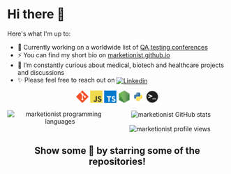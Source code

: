 # Hi there 👋

Here's what I'm up to:

- 🔭 Currently working on a worldwide list of [QA testing conferences](https://github.com/Marketionist/qa-testing-conferences)
- ⚡ You can find my short bio on [marketionist.github.io](https://marketionist.github.io/)
- 🦾 I’m constantly curious about medical, biotech and healthcare projects and discussions
- ✨ Please feel free to reach out on <a href="https://www.linkedin.com/in/dshpakovskyi/" target="_blank"><img align="center" src="https://cdn.jsdelivr.net/npm/simple-icons@3.0.1/icons/linkedin.svg" alt="Linkedin" title="Linkedin" width="20" height="20"></a>
<!-- - 💬 Ask me about ...
- 🤔 I’m looking for help with ...
- 📫 How to reach me: ...
- ✨ ... -->

<p align="center">
    <img src="https://raw.githubusercontent.com/devicons/devicon/master/icons/git/git-original.svg" alt="Git" title="Git" width="28" height="28">
    <img src="https://raw.githubusercontent.com/github/explore/80688e429a7d4ef2fca1e82350fe8e3517d3494d/topics/javascript/javascript.png" alt="JavaScript" title="JavaScript" width="28" height="28">
    <img src="https://raw.githubusercontent.com/github/explore/80688e429a7d4ef2fca1e82350fe8e3517d3494d/topics/typescript/typescript.png" alt="TypeScript" title="TypeScript" width="28" height="28">
    <img src="https://raw.githubusercontent.com/github/explore/80688e429a7d4ef2fca1e82350fe8e3517d3494d/topics/nodejs/nodejs.png" alt="Node.js" title="Node.js" width="28" height="28">
    <img src="https://raw.githubusercontent.com/github/explore/80688e429a7d4ef2fca1e82350fe8e3517d3494d/topics/python/python.png" alt="Python" title="Python" width="28" height="28">
    <img src="https://raw.githubusercontent.com/github/explore/80688e429a7d4ef2fca1e82350fe8e3517d3494d/topics/terminal/terminal.png" alt="Bash" title="Bash" width="28" height="28">
</p>

<p align="center">
    <img align="left" src="https://github-readme-stats.vercel.app/api/top-langs/?username=marketionist&layout=compact&hide=html" alt="marketionist programming languages" width="48%">&nbsp;<img align="center" src="https://github-readme-stats.vercel.app/api?username=marketionist&show_icons=true&count_private=true" alt="marketionist GitHub stats" width="49%">
</p>

<p align="center">
    <img align="center" src="https://komarev.com/ghpvc/?username=marketionist" alt="marketionist profile views">
</p>

<h2 align="center">
    Show some 🤝 by starring some of the repositories!
</h2>

